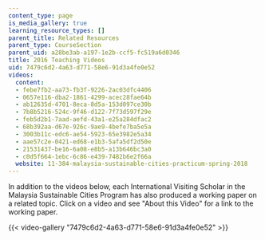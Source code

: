 ```yaml
---
content_type: page
is_media_gallery: true
learning_resource_types: []
parent_title: Related Resources
parent_type: CourseSection
parent_uid: a28be3ab-a197-1e2b-ccf5-fc519a6d0346
title: 2016 Teaching Videos
uid: 7479c6d2-4a63-d771-58e6-91d3a4fe0e52
videos:
  content:
  - febe7fb2-aa73-fb3f-9226-2ac03dfc4406
  - 0657e116-dba2-1861-4299-acec28fae64b
  - ab12635d-4701-8eca-8d5a-153d097ce30b
  - 7b8b5216-524c-9f46-d122-7f73d597f29e
  - feb5d2b1-7aad-aefd-43a1-e25a284dfac2
  - 68b392aa-d67e-926c-9ae9-4befe7ba5e5a
  - 3003b11c-edc6-ae54-5923-65e3982e5a34
  - aae57c2e-0421-ed68-e1b3-5afa5df2d50e
  - 21531437-be16-6a08-e8b5-a13b646bc3a0
  - c0d5f664-1ebc-6c86-e439-7482b6e2f66a
  website: 11-384-malaysia-sustainable-cities-practicum-spring-2018
---
```


In addition to the videos below, each International Visiting Scholar in the Malaysia Sustainable Cities Program has also produced a working paper on a related topic. Click on a video and see "About this Video" for a link to the working paper.

{{< video-gallery "7479c6d2-4a63-d771-58e6-91d3a4fe0e52" >}}

